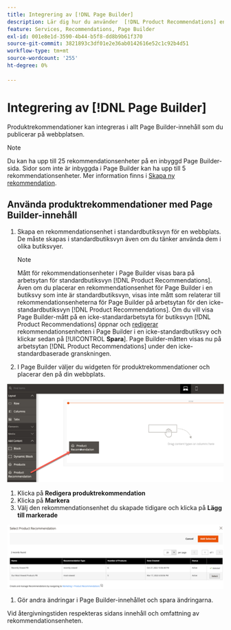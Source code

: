 ```yaml
---
title: Integrering av [!DNL Page Builder]
description: Lär dig hur du använder  [!DNL Product Recommendations] enheter i Page Builder.
feature: Services, Recommendations, Page Builder
exl-id: 001e8e1d-3590-4b44-b5f8-dd8b9b61f370
source-git-commit: 3821893c3df01e2e36ab0142616e52c1c92b4d51
workflow-type: tm+mt
source-wordcount: '255'
ht-degree: 0%

---
```


# Integrering av [!DNL Page Builder]

Produktrekommendationer kan integreras i allt Page Builder-innehåll som du publicerar på webbplatsen.

>[!NOTE]
>
> Du kan ha upp till 25 rekommendationsenheter på en inbyggd Page Builder-sida. Sidor som inte är inbyggda i Page Builder kan ha upp till 5 rekommendationsenheter. Mer information finns i [Skapa ny rekommendation](create.md).

## Använda produktrekommendationer med Page Builder-innehåll

1. Skapa en rekommendationsenhet i standardbutiksvyn för en webbplats. De måste skapas i standardbutiksvyn även om du tänker använda dem i olika butiksvyer.

   >[!NOTE]
   >
   >Mått för rekommendationsenheter i Page Builder visas bara på arbetsytan för standardbutiksvyn [!DNL Product Recommendations]. Även om du placerar en rekommendationsenhet för Page Builder i en butiksvy som inte är standardbutiksvyn, visas inte mått som relaterar till rekommendationsenheterna för Page Builder på arbetsytan för den icke-standardbutiksvyn [!DNL Product Recommendations]. Om du vill visa Page Builder-mått på en icke-standardarbetsyta för butiksvyn [!DNL Product Recommendations] öppnar och [redigerar](edit.md) rekommendationsenheten i Page Builder i en icke-standardbutiksvy och klickar sedan på [!UICONTROL **Spara**]. Page Builder-måtten visas nu på arbetsytan [!DNL Product Recommendations] under den icke-standardbaserade granskningen.

1. I Page Builder väljer du widgeten för produktrekommendationer och placerar den på din webbplats.

![Infoga rekommendationsenhet](assets/pb-insert.png)

1. Klicka på **Redigera produktrekommendation**
1. Klicka på **Markera**
1. Välj den rekommendationsenhet du skapade tidigare och klicka på **Lägg till markerade**

![Infoga rekommendationsenhet](assets/pb-select.png)

1. Gör andra ändringar i Page Builder-innehållet och spara ändringarna.

Vid återgivningstiden respekteras sidans innehåll och omfattning av rekommendationsenheten.
